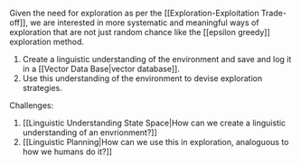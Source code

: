 Given the need for exploration as per the [[Exploration-Exploitation Trade-off]], we are interested in more systematic and meaningful ways of exploration that are not just random chance like the [[epsilon greedy]] exploration method.



1. Create a linguistic understanding of the environment and save and log it in a [[Vector Data Base|vector database]].
2. Use this understanding of the environment to devise exploration strategies.


Challenges:
1. [[Linguistic Understanding State Space|How can we create a linguistic understanding of an envrionment?]] 
2. [[Linguistic Planning|How can we use this in exploration, analoguous to how we humans do it?]] 
